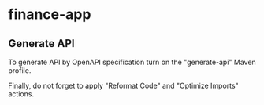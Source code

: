 # finance-app

## Generate API

To generate API by OpenAPI specification turn on the "generate-api" Maven profile.

Finally, do not forget to apply "Reformat Code" and "Optimize Imports" actions.
